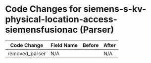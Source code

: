 # Code Changes for siemens-s-kv-physical-location-access-siemensfusionac (Parser)

| Code Change | Field Name | Before | After |
|-------------|------------|--------|-------|
| removed_parser | N/A |  | N/A |